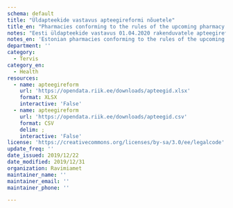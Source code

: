 ```yaml
---
schema: default
title: "Üldapteekide vastavus apteegireformi nõuetele"
title_en: "Pharmacies conforming to the rules of the upcoming pharmacy reform"
notes: "Eesti üldapteekide vastavus 01.04.2020 rakenduvatele apteegireformi nõuetele seisuga 01.01.2020"
notes_en: 'Estonian pharmacies conforming to the rules of the upcoming pharmacy reform which takes action on 01.04.2020. Updated 01.01.2020.'
department: ''
category:
  - Tervis
category_en:
  - Health
resources:
  - name: apteegireform
    url: 'https://opendata.riik.ee/downloads/apteegid.xlsx'
    format: XLSX
    interactive: 'False'
  - name: apteegireform
    url: 'https://opendata.riik.ee/downloads/apteegid.csv'
    format: CSV
    delim: ;
    interactive: 'False'
license: 'https://creativecommons.org/licenses/by-sa/3.0/ee/legalcode'
update_freq: ''
date_issued: 2019/12/22
date_modified: 2019/12/31
organization: Ravimiamet
maintainer_name: ''
maintainer_email: ''
maintainer_phone: ''

---
```


